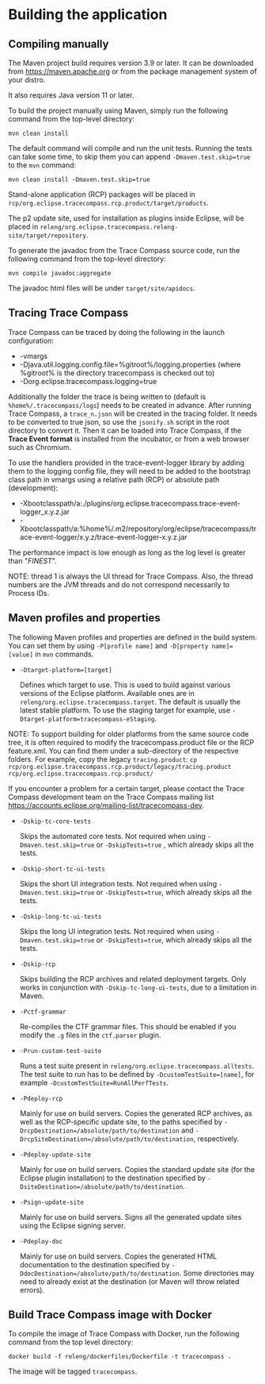 # Building the application

## Compiling manually

The Maven project build requires version 3.9 or later. It can be downloaded from
<https://maven.apache.org> or from the package management system of your distro.

It also requires Java version 11 or later.

To build the project manually using Maven, simply run the following command from
the top-level directory:

```
mvn clean install
```

The default command will compile and run the unit tests. Running the tests can
take some time, to skip them you can append `-Dmaven.test.skip=true` to the
`mvn` command:

```
mvn clean install -Dmaven.test.skip=true
```

Stand-alone application (RCP) packages will be placed in
`rcp/org.eclipse.tracecompass.rcp.product/target/products`.

The p2 update site, used for installation as plugins inside Eclipse, will be
placed in `releng/org.eclipse.tracecompass.releng-site/target/repository`.

To generate the javadoc from the Trace Compass source code, run the following
command from the top-level directory:

```
mvn compile javadoc:aggregate
```
The javadoc html files will be under `target/site/apidocs`.

## Tracing Trace Compass

Trace Compass can be traced by doing the following in the launch configuration:

* -vmargs
* -Djava.util.logging.config.file=%gitroot%/logging.properties (where %gitroot% is the directory tracecompass is checked out to)
* -Dorg.eclipse.tracecompass.logging=true

Additionally the folder the trace is being written to (default is `%home%/.tracecompass/logs`) needs to be created in advance. After running Trace Compass, a `trace_n.json` will be created in the tracing folder. It needs to be converted to true json, so use the `jsonify.sh` script in the root directory to convert it. Then it can be loaded into Trace Compass, if the **Trace Event format** is installed from the incubator, or from a web browser such as Chromium.

To use the handlers provided in the trace-event-logger library by adding them to the logging config file, they will need to be added to the bootstrap class path in vmargs using a relative path (RCP) or absolute path (development):

* -Xbootclasspath/a:./plugins/org.eclipse.tracecompass.trace-event-logger_x.y.z.jar
* -Xbootclasspath/a:%home%/.m2/repository/org/eclipse/tracecompass/trace-event-logger/x.y.z/trace-event-logger-x.y.z.jar

The performance impact is low enough as long as the log level is greater than "*FINEST*".

NOTE: thread 1 is always the UI thread for Trace Compass. Also, the thread numbers are the JVM threads and do not correspond necessarily to Process IDs.

## Maven profiles and properties

The following Maven profiles and properties are defined in
the build system. You can set them by using `-P[profile name]` and
`-D[property name]=[value]` in `mvn` commands.

* `-Dtarget-platform=[target]`

  Defines which target to use. This is used to build against various versions of
  the Eclipse platform. Available ones are in
  `releng/org.eclipse.tracecompass.target`. The default is usually the latest
  stable platform. To use the staging target for example, use
  `-Dtarget-platform=tracecompass-eStaging`.

NOTE: To support building for older platforms from the same source code tree, it is often required to
  modify the tracecompass.product file or the RCP feature.xml. You can find them under a sub-directory
  of the respective folders. For example, copy the legacy `tracing.product`:
`cp rcp/org.eclipse.tracecompass.rcp.product/legacy/tracing.product rcp/org.eclipse.tracecompass.rcp.product/`

If you encounter a problem for a certain target, please contact the Trace Compass
  development team on the Trace Compass mailing list <https://accounts.eclipse.org/mailing-list/tracecompass-dev>.

* `-Dskip-tc-core-tests`

  Skips the automated core tests. Not required when using
  `-Dmaven.test.skip=true` or `-DskipTests=true` , which already skips
  all the tests.

* `-Dskip-short-tc-ui-tests`

  Skips the short UI integration tests. Not required when using
  `-Dmaven.test.skip=true` or `-DskipTests=true`, which already skips
  all the tests.

* `-Dskip-long-tc-ui-tests`

  Skips the long UI integration tests. Not required when using
  `-Dmaven.test.skip=true` or `-DskipTests=true`, which already skips
  all the tests.

* `-Dskip-rcp`

  Skips building the RCP archives and related deployment targets. Only works in
  conjunction with `-Dskip-tc-long-ui-tests`, due to a limitation in Maven.

* `-Pctf-grammar`

  Re-compiles the CTF grammar files. This should be enabled if you modify the
  `.g` files in the `ctf.parser` plugin.

* `-Prun-custom-test-suite`

  Runs a test suite present in `releng/org.eclipse.tracecompass.alltests`. The
  test suite to run has to be defined by `-DcustomTestSuite=[name]`, for example
  `-DcustomTestSuite=RunAllPerfTests`.

* `-Pdeploy-rcp`

  Mainly for use on build servers. Copies the generated RCP archives, as well as
  the RCP-specific update site, to the paths specified by
  `-DrcpDestination=/absolute/path/to/destination` and
  `-DrcpSiteDestination=/absolute/path/to/destination`, respectively.

* `-Pdeploy-update-site`

  Mainly for use on build servers. Copies the standard update site (for the
  Eclipse plugin installation) to the destination specified by
  `-DsiteDestination=/absolute/path/to/destination`.

* `-Psign-update-site`

  Mainly for use on build servers. Signs all the generated update sites using
  the Eclipse signing server.

* `-Pdeploy-doc`

  Mainly for use on build servers. Copies the generated HTML documentation to
  the destination specified by `-DdocDestination=/absolute/path/to/destination`.
  Some directories may need to already exist at the destination (or Maven will
  throw related errors).

## Build Trace Compass image with Docker

To compile the image of Trace Compass with Docker, run the following command from the top level directory:

    docker build -f releng/dockerfiles/Dockerfile -t tracecompass .

The image will be tagged `tracecompass`.
